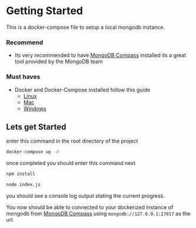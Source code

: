 # Getting Started

This is a docker-compose file to setup a local mongodb instance.

### Recommend

- Its very recommended to have [MongoDB Compass](https://www.mongodb.com/try/download/compass) installed its a great tool provided by the MongoDB team

### Must haves

- Docker and Docker-Compose installed follow this guide
  - [Linux](https://docs.docker.com/desktop/install/linux-install/)
  - [Mac](https://docs.docker.com/desktop/install/mac-install/)
  - [Windows](https://docs.docker.com/desktop/install/windows-install/)

## Lets get Started

enter this command in the root directory of the project

```bash
docker-compose up -d
```

once completed you should enter this command next

```bash
npm install
```

```bash
node index.js
```

you should see a console log output stating the current progress.

You now should be able to connected to your dockerized instance of mongodb from [MongoDB Compass](https://www.mongodb.com/try/download/compass) using `mongodb://127.0.0.1:27017` as the url.
